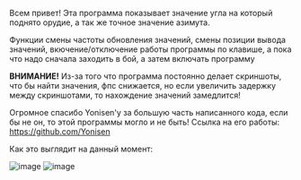 Всем привет! Эта программа показывает значение угла на который поднято орудие, а так же точное значение азимута.

Функции смены частоты обновления значений, смены позиции вывода значений, вкючение/отключение работы программы по клавише, а пока что надо сначала заходить в бой, а затем включать программу

**ВНИМАНИЕ!** Из-за того что программа постоянно делает скриншоты, что бы найти значения, фпс снижается, но если увеличить задержку между скриншотами, то нахождение значений замедлится!

Огромное спасибо Yonisen'у за большую часть написанного кода, если бы не он, то этой программы могло и не быть!
Ссылка на его работы: https://github.com/Yonisen

Как это выглядит на данный момент:

![image](https://github.com/user-attachments/assets/86de630c-d2bf-4ab3-9eb1-4251871fd443)
![image](https://github.com/user-attachments/assets/570b02c5-9c89-4ba1-bdc4-7c82f45bc632)

